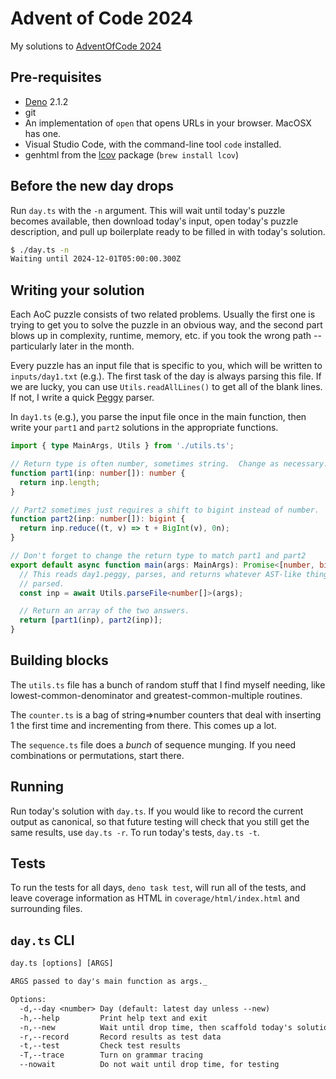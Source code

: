 # Advent of Code 2024

My solutions to [AdventOfCode 2024](https://adventofcode.com/2024)

## Pre-requisites

- [Deno](https://deno.com/) 2.1.2
- git
- An implementation of `open` that opens URLs in your browser. MacOSX has one.
- Visual Studio Code, with the command-line tool `code` installed.
- genhtml from the [lcov](https://github.com/linux-test-project/lcov) package
  (`brew install lcov`)

## Before the new day drops

Run `day.ts` with the `-n` argument. This will wait until today's puzzle
becomes available, then download today's input, open today's puzzle
description, and pull up boilerplate ready to be filled in with today's
solution.

```sh
$ ./day.ts -n
Waiting until 2024-12-01T05:00:00.300Z
```

## Writing your solution

Each AoC puzzle consists of two related problems. Usually the first one is
trying to get you to solve the puzzle in an obvious way, and the second part
blows up in complexity, runtime, memory, etc. if you took the wrong path --
particularly later in the month.

Every puzzle has an input file that is specific to you, which will be written
to `inputs/day1.txt` (e.g.). The first task of the day is always parsing this
file. If we are lucky, you can use `Utils.readAllLines()` to get all of the
blank lines. If not, I write a quick [Peggy](https://peggyjs.org/) parser.

In `day1.ts` (e.g.), you parse the input file once in the main function, then
write your `part1` and `part2` solutions in the appropriate functions.

```ts
import { type MainArgs, Utils } from './utils.ts';

// Return type is often number, sometimes string.  Change as necessary.
function part1(inp: number[]): number {
  return inp.length;
}

// Part2 sometimes just requires a shift to bigint instead of number.
function part2(inp: number[]): bigint {
  return inp.reduce((t, v) => t + BigInt(v), 0n);
}

// Don't forget to change the return type to match part1 and part2
export default async function main(args: MainArgs): Promise<[number, bigint]> {
  // This reads day1.peggy, parses, and returns whatever AST-like thing you
  // parsed.
  const inp = await Utils.parseFile<number[]>(args);

  // Return an array of the two answers.
  return [part1(inp), part2(inp)];
}
```

## Building blocks

The `utils.ts` file has a bunch of random stuff that I find myself needing,
like lowest-common-denominator and greatest-common-multiple routines.

The `counter.ts` is a bag of string=>number counters that deal with inserting
1 the first time and incrementing from there. This comes up a lot.

The `sequence.ts` file does a _bunch_ of sequence munging. If you need
combinations or permutations, start there.

## Running

Run today's solution with `day.ts`. If you would like to record the current
output as canonical, so that future testing will check that you still get the
same results, use `day.ts -r`. To run today's tests, `day.ts -t`.

## Tests

To run the tests for all days, `deno task test`, will run all of the tests,
and leave coverage information as HTML in `coverage/html/index.html` and
surrounding files.

## `day.ts` CLI

```txt
day.ts [options] [ARGS]

ARGS passed to day's main function as args._

Options:
  -d,--day <number> Day (default: latest day unless --new)
  -h,--help         Print help text and exit
  -n,--new          Wait until drop time, then scaffold today's solution
  -r,--record       Record results as test data
  -t,--test         Check test results
  -T,--trace        Turn on grammar tracing
  --nowait          Do not wait until drop time, for testing
```

<!-- [![Test](https://github.com/hildjj/AdventOfCode2023/actions/workflows/deno.yml/badge.svg)](https://github.com/hildjj/AdventOfCode2023/actions/workflows/deno.yml)
[![codecov](https://codecov.io/gh/hildjj/AdventOfCode2023/graph/badge.svg?token=P3JI31P1A6)](https://codecov.io/gh/hildjj/AdventOfCode2023) -->
